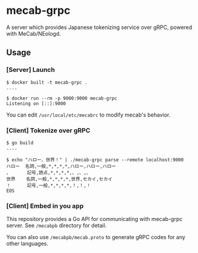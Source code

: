 # mecab-grpc

A server which provides Japanese tokenizing service over gRPC, powered with MeCab/NEologd.

## Usage

### [Server] Launch

```
$ docker built -t mecab-grpc .
....

$ docker run --rm -p 9000:9000 mecab-grpc
Listening on [::]:9000
```

You can edit `/usr/local/etc/mecabrc` to modify mecab's behavior.

### [Client] Tokenize over gRPC

```
$ go build
....

$ echo "ハロー、世界！" | ./mecab-grpc parse --remote localhost:9000
ハロー  名詞,一般,*,*,*,*,ハロー,ハロー,ハロー
、      記号,読点,*,*,*,*,、,、,、
世界    名詞,一般,*,*,*,*,世界,セカイ,セカイ
！      記号,一般,*,*,*,*,！,！,！
EOS
```

### [Client] Embed in you app

This repository provides a Go API for communicating with mecab-grpc server.
See `/mecabpb` directory for detail.

You can also use `/mecabpb/mecab.proto` to generate gRPC codes for any other languages.
